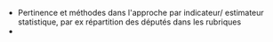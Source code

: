 * Pertinence et méthodes dans l'approche par indicateur/ estimateur statistique, par ex répartition des députés dans les rubriques
* 
